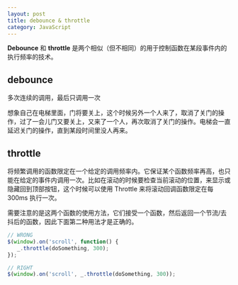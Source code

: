 ```yaml
---
layout: post
title: debounce & throttle
category: JavaScript
---
```



**Debounce** 和 **throttle** 是两个相似（但不相同）的用于控制函数在某段事件内的执行频率的技术。

## debounce

多次连续的调用，最后只调用一次

想象自己在电梯里面，门将要关上，这个时候另外一个人来了，取消了关门的操作，过了一会儿门又要关上，又来了一个人，再次取消了关门的操作。电梯会一直延迟关门的操作，直到某段时间里没人再来。

## throttle

将频繁调用的函数限定在一个给定的调用频率内。它保证某个函数频率再高，也只能在给定的事件内调用一次。比如在滚动的时候要检查当前滚动的位置，来显示或隐藏回到顶部按钮，这个时候可以使用 Throttle 来将滚动回调函数限定在每 300ms 执行一次。

需要注意的是这两个函数的使用方法，它们接受一个函数，然后返回一个节流/去抖后的函数，因此下面第二种用法才是正确的。

``` javascript
// WRONG
$(window).on('scroll', function() {
   _.throttle(doSomething, 300);
});

// RIGHT
$(window).on('scroll', _.throttle(doSomething, 300));
```
